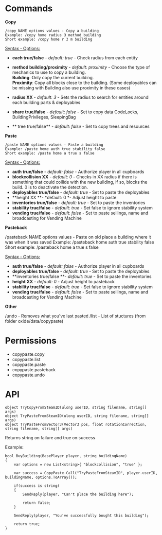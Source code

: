 # Commands
**Copy**

```
/copy NAME options values - Copy a building
Example: /copy home radius 3 method building
Short example: /copy home r 3 m building
```

<u>Syntax - Options:</u>

* **each true/false** - *default: true* - Check radius from each entity

* **method building/proximity** - *default: proximity* - Choose the type of mechanics to use to copy a building.</br>
     **Building**: Only copy the current building.</br>
     **Proximity**: Copy all blocks close to the building. (Some deployables can be missing with Building also use proximity in these cases)

* **radius XX** - *default: 3* - Sets the radius to search for entities around each building parts & deployables

* **share true/false** - *default: false* - Set to copy data CodeLocks, BuildingPrivileges, SleepingBag

* ** tree true/false** - *default: false* - Set to copy trees and resources


**Paste**

```
/paste NAME options values - Paste a building
Example: /paste home auth true stability false
Short example: /paste home a true s false
```

<u>Syntax - Options:</u>

* **auth true/false** - *default: false* - Authorize player in all cupboards
* **blockcollision XX** - *default: 0* - Checks in XX radius if there is something that could collide with the new building, if so, blocks the build. 0 is to deactivate the detection.
* **deployables true/false** - *default: true* - Set to paste the deployables
* **height XX **- *default: 0 *- Adjust height to paste
* **inventories true/false** - *default: true* - Set to paste the inventories
* **stability true/false** - *default: true* - Set false to ignore stability system
* **vending true/false** - *default: false* - Set to paste sellings, name and broadcasting for Vending Machine

**Pasteback**

/pasteback NAME options values - Paste on old place a building where it was when it was saved
Example: /pasteback home auth true stability false
Short example: /pasteback home a true s false

<u>Syntax - Options:</u>

* **auth true/false** - *default: false* - Authorize player in all cupboards
* **deployables true/false** - *default: true* - Set to paste the deployables
* **inventories true/false **- *default: true* - Set to paste the inventories
* **height XX** - *default: 0* - Adjust height to pasteback
* **stability true/false** - *default: true* - Set false to ignore stability system
* **vending true/false** - *default: false* - Set to paste sellings, name and broadcasting for Vending Machine

**Other**

/undo - Removes what you've last pasted
/list - List of stuctures (from folder oxide/data/copypaste)

# Permissions

* copypaste.copy
* copypaste.list
* copypaste.paste
* copypaste.pasteback
* copypaste.undo

# API
```
object TryCopyFromSteamID(ulong userID, string filename, string[] args)
object TryPasteFromSteamID(ulong userID, string filename, string[] args)
object TryPasteFromVector3(Vector3 pos, float rotationCorrection, string filename, string[] args)
```

Returns string on failure and true on success

Example:
```
bool BuyBuilding(BasePlayer player, string buildingName)
{
    var options = new List<string>{ "blockcollision", "true" };

    var success = CopyPaste.Call("TryPasteFromSteamID", player.userID, buildingName, options.ToArray());

    if(success is string)
    {
        SendReply(player, "Can't place the building here");

        return false;
    }

    SendReply(player, "You've successfully bought this building");

    return true;
}
```